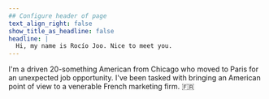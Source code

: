 ```yaml
---
## Configure header of page
text_align_right: false
show_title_as_headline: false
headline: |
  Hi, my name is Rocío Joo. Nice to meet you.
---
```


<!-- this is a subheadline -->
I'm a driven 20-something American from Chicago who moved to Paris for an unexpected job opportunity. I've been tasked with bringing an American point of view to a venerable French marketing firm. :fr:
